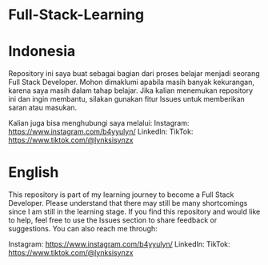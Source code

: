 # Full-Stack-Learning
# Indonesia 
Repository ini saya buat sebagai bagian dari proses belajar menjadi seorang Full Stack Developer.
Mohon dimaklumi apabila masih banyak kekurangan, karena saya masih dalam tahap belajar.
Jika kalian menemukan repository ini dan ingin membantu, silakan gunakan fitur Issues untuk memberikan saran atau masukan.

Kalian juga bisa menghubungi saya melalui:
Instagram: https://www.instagram.com/b4yyulyn/
LinkedIn:
TikTok: https://www.tiktok.com/@lynksisynzx

# English
This repository is part of my learning journey to become a Full Stack Developer.
Please understand that there may still be many shortcomings since I am still in the learning stage.
If you find this repository and would like to help, feel free to use the Issues section to share feedback or suggestions.
You can also reach me through:

Instagram: https://www.instagram.com/b4yyulyn/
LinkedIn: 
TikTok: https://www.tiktok.com/@lynksisynzx
